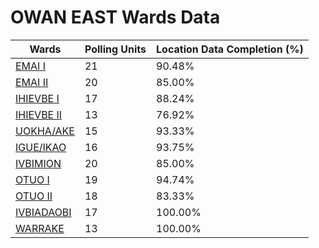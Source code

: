 
# OWAN EAST Wards Data

| Wards | Polling Units | Location Data Completion (%) |
| ---- | ----- | ------- |
| [EMAI  I](./wards/2766-emai-i) | 21 | 90.48% |
| [EMAI  II](./wards/2767-emai-ii) | 20 | 85.00% |
| [IHIEVBE  I](./wards/2768-ihievbe-i) | 17 | 88.24% |
| [IHIEVBE  II](./wards/2769-ihievbe-ii) | 13 | 76.92% |
| [UOKHA/AKE](./wards/2770-uokha/ake) | 15 | 93.33% |
| [IGUE/IKAO](./wards/2771-igue/ikao) | 16 | 93.75% |
| [IVBIMION](./wards/2772-ivbimion) | 20 | 85.00% |
| [OTUO  I](./wards/2773-otuo-i) | 19 | 94.74% |
| [OTUO  II](./wards/2774-otuo-ii) | 18 | 83.33% |
| [IVBIADAOBI](./wards/2775-ivbiadaobi) | 17 | 100.00% |
| [WARRAKE](./wards/2776-warrake) | 13 | 100.00% |




